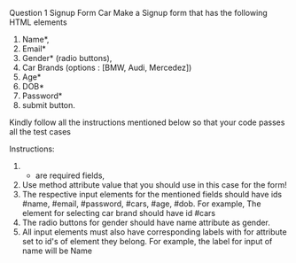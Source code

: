 Question 1
Signup Form Car
Make a Signup form that has the following HTML elements
1. Name*,
2. Email*
3. Gender* (radio buttons),
4. Car Brands (options : [BMW, Audi, Mercedez])
5. Age*
6. DOB*
7. Password*
8. submit button.

Kindly follow all the instructions mentioned below so that your code passes all the test cases

Instructions:
1. * are required fields,
2. Use method attribute value that you should use in this case for the form!
3. The respective input elements for the mentioned fields should have ids
#name, #email, #password, #cars, #age, #dob. For example, The element for selecting car brand should have id #cars
4. The radio buttons for gender should have name attribute as gender.
5. All input elements must also have corresponding labels with for attribute set to id's of element they belong.
For example, the label for input of name will be <label for="name"> Name</label>
